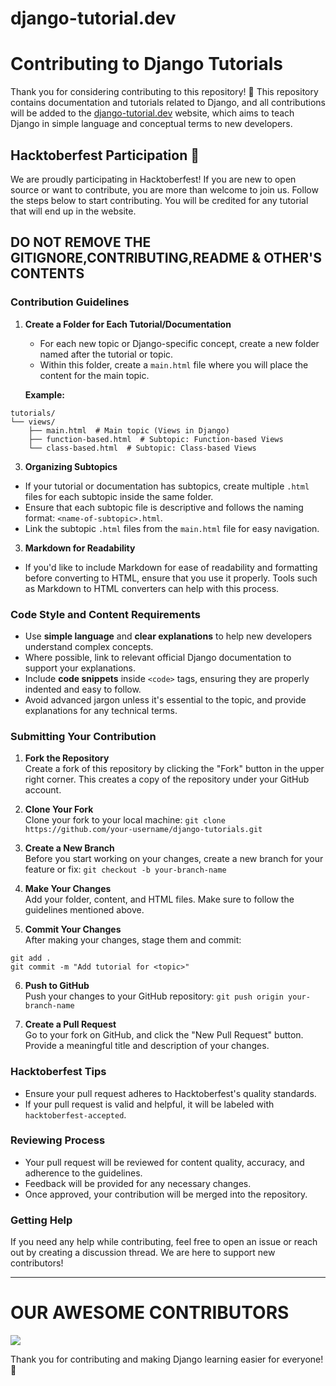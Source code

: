 # django-tutorial.dev
# Contributing to Django Tutorials

Thank you for considering contributing to this repository! 🎉 This repository contains documentation and tutorials related to Django, and all contributions will be added to the [django-tutorial.dev](https://django-tutorial.dev) website, which aims to teach Django in simple language and conceptual terms to new developers.

## Hacktoberfest Participation 🎃
We are proudly participating in Hacktoberfest! If you are new to open source or want to contribute, you are more than welcome to join us. Follow the steps below to start contributing.
You will be credited for any tutorial that will end up in the website. 

## DO NOT REMOVE THE GITIGNORE,CONTRIBUTING,README & OTHER'S CONTENTS
### Contribution Guidelines

1. **Create a Folder for Each Tutorial/Documentation**  
   - For each new topic or Django-specific concept, create a new folder named after the tutorial or topic.
   - Within this folder, create a `main.html` file where you will place the content for the main topic.
   
   **Example:**
```
tutorials/
└── views/
    ├── main.html  # Main topic (Views in Django)
    ├── function-based.html  # Subtopic: Function-based Views
    └── class-based.html  # Subtopic: Class-based Views
```

3. **Organizing Subtopics**  
- If your tutorial or documentation has subtopics, create multiple `.html` files for each subtopic inside the same folder.
- Ensure that each subtopic file is descriptive and follows the naming format: `<name-of-subtopic>.html`.
- Link the subtopic `.html` files from the `main.html` file for easy navigation.

3. **Markdown for Readability**  
- If you'd like to include Markdown for ease of readability and formatting before converting to HTML, ensure that you use it properly. Tools such as Markdown to HTML converters can help with this process.

### Code Style and Content Requirements

- Use **simple language** and **clear explanations** to help new developers understand complex concepts.
- Where possible, link to relevant official Django documentation to support your explanations.
- Include **code snippets** inside `<code>` tags, ensuring they are properly indented and easy to follow.
- Avoid advanced jargon unless it's essential to the topic, and provide explanations for any technical terms.

### Submitting Your Contribution

1. **Fork the Repository**  
Create a fork of this repository by clicking the "Fork" button in the upper right corner. This creates a copy of the repository under your GitHub account.

2. **Clone Your Fork**  
Clone your fork to your local machine:
```git clone https://github.com/your-username/django-tutorials.git```

3. **Create a New Branch**  
Before you start working on your changes, create a new branch for your feature or fix:
```git checkout -b your-branch-name```

4. **Make Your Changes**  
Add your folder, content, and HTML files. Make sure to follow the guidelines mentioned above.

5. **Commit Your Changes**  
After making your changes, stage them and commit:
```
git add .
git commit -m "Add tutorial for <topic>"
```

6. **Push to GitHub**  
Push your changes to your GitHub repository:
``` git push origin your-branch-name ```


7. **Create a Pull Request**  
Go to your fork on GitHub, and click the "New Pull Request" button. Provide a meaningful title and description of your changes.

### Hacktoberfest Tips
- Ensure your pull request adheres to Hacktoberfest's quality standards.
- If your pull request is valid and helpful, it will be labeled with `hacktoberfest-accepted`.

### Reviewing Process

- Your pull request will be reviewed for content quality, accuracy, and adherence to the guidelines.
- Feedback will be provided for any necessary changes.
- Once approved, your contribution will be merged into the repository.

### Getting Help

If you need any help while contributing, feel free to open an issue or reach out by creating a discussion thread. We are here to support new contributors!

---
# OUR AWESOME CONTRIBUTORS

<a href="https://github.com/django-tutorial-dev/Opensource-tutorials/graphs/contributors">
  <img src="https://contrib.rocks/image?repo=django-tutorial-dev/Opensource-tutorials" />
</a>

Thank you for contributing and making Django learning easier for everyone! 🙌

